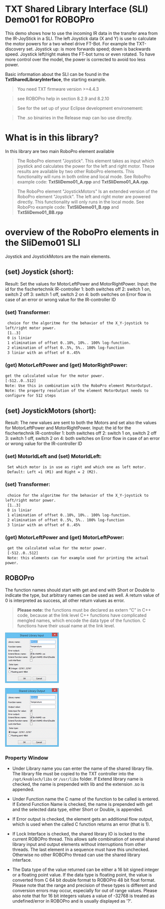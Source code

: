 ﻿# TXT Shared Library Interface (SLI) Demo01 for ROBOPro

This demo shows how to use the incoming  IR data in the transfer area from the IR-JoyStick in a SLI.
The left Joystick data (X and Y) is use to calculate the motor powers for a two wheel drive FT-Bot. For example the TXT-discovery set.
Joystick up: is more forwards speed; down is backwards speed. Joystick left/right makes the FT-bot turns or even rotated.
To have more control over the model, the power is corrected to avoid too less power.


Basic information about the SLI can be found in the **TxtSharedLibraryInterface**, the starting example.

> You need TXT firmware version >=4.4.3

> see ROBOPro help in section 8.2.9 and 8.2.10

> See for the set up of your Eclipse development environement:

> The .so binairies in the Release map can lso use directly.

# What is in this library?
In this library are two main RoboPro element available
> The RoboPro element "Joystick".
  This element takes as input which joystick and calculates  the power for the left and right motor.
  These results are available by two other RoboPro elements.
  This functionality will runs in both online and local mode.
> See RoboPro example code: **TxtSliDemo01_A.rpp** and **TxtSliDemo01_AA.rpp**.
 
> The RoboPro element "JoystickMotors" 
  Is an extended version of the RoboPro element "Joystick".
  The left and right moter are powered directly.
  This functionality will only runs in the local mode.
> See RoboPro example code: **TxtSliDemo01_B.rpp** and **TxtSliDemo01_BB.rpp**

# overview of the RoboPro elements in the SliDemo01 SLI
Joystick and JoystickMotors are the main elements.

## (set) Joystick (short):
   Result:  Set the values for MotorLeftPower and MotorRightPower.
   Input: the id for the fischertechnik IR-controller
          1: both switches off
          2: switch 1 on,  switch 2 off
		  3: switch 1 off, switch 2 on
		  4: both switches on
   Error flow in case of an error or wrong value for the IR-controller ID

### (set) Transformer:
     choice for the algoritme for the behavior of the X_Y-joystick to left/right motor power.  
     [1..3]
     0 is liniar
     1 elimination of offset 0..10%, 10%.. 100% log-function.
     2 elimination of offset 0..5%, 5%.. 100% log-function
     3 liniar with an offset of 0..45%	 

### (get) MotorLeftPower and  (get) MotorRightPower:
    get the calculated value for the motor power.
    [-512..0..512]
	Note: Use this in combination with the RoboPro element MotorOutput.
    Note: the property resolution of the element MotorOutput needs to configure for 512 steps 

## (set) JoystickMotors (short):
   Result: The new values are sent to both the Motors and set also the values for MotorLeftPower and MotorRightPower.
   Input: the id for the fischertechnik IR-controller
          1: both switches off
          2: switch 1 on,  switch 2 off
		  3: switch 1 off, switch 2 on
		  4: both switches on
   Error flow in case of an error or wrong value for the IR-controller ID

###  (set) MotorIdLeft and (set) MotorIdLeft:
     Set which motor is in use as right and which one as left motor.
     Default: Left =1 (M1) and Right = 2 (M2).	 

### (set) Transformer:
     choice for the algoritme for the behavior of the X_Y-joystick to left/right motor power.  
     [1..3]
     0 is liniar
     1 elimination of offset 0..10%, 10%.. 100% log-function.
     2 elimination of offset 0..5%, 5%.. 100% log-function
     3 liniar with an offset of 0..45%	 

### (get) MotorLeftPower and  (get) MotorLeftPower:
     get the calculated value for the motor power.
     [-512..0..512]
	 Note: this elements can for example used for printing the actual power.
    
## ROBOPro
The function names should start with get and end with Short or Double to indicate the type, but arbitrary names can be used as well. A return value of 0 is interpreted as success, all other return values as error.

> **Please note:** the functions must be declared as extern “C” in C++ code, because at the link level C++ functions have complicated mengled names, which encode the data type of the function. C functions have their usual name at the link level.
 
![Window_input](docs/Window_input.png)

![Window_output](docs/Window_output.png)

### Property Window
- Under Library name you can enter the name of the shared library file. The library file must be copied to the TXT controller into the ```/opt/knobloch/libs``` or ```/usr/libs``` folder. If Extend library name is checked, the name is prepended with lib and the extension .so is appended.

- Under Function name the C name of the function to be called is entered. If Extend Function Name is checked, the name is prepended with get and the selected data type, either Short or Double, is appended.

- If Error output is checked, the element gets an additional flow output, which is used when the called C function returns an error (that is 1).

- If Lock Interface is checked, the shared library IO is locked to the current ROBOPro thread. This allows safe combination of several shared library input and output elements without interruptions from other threads. The last element in a sequence must have this unchecked. Otherwise no other ROBOPro thread can use the shared library interface.

- The Data type of the value returned can be either a 16 bit signed integer or a floating point value. If the data type is floating point, the value is converted from C 64 bit double format to ROBOPro 48 bit float format. Please note that the range and precision of these types is different and conversion errors may occur, especially for out of range values. Please also note that for 16 bit integers values a value of -32768 is treated as undefined/error in ROBOPro and is usually displayed as '?'.
